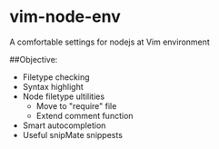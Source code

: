 vim-node-env
============

A comfortable settings for nodejs at Vim environment

##Objective:
* Filetype checking
* Syntax highlight
* Node filetype ultilities
    - Move to "require" file
    - Extend comment function
* Smart autocompletion
* Useful snipMate snippests
